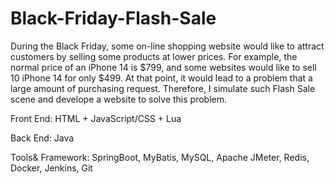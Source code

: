 # Black-Friday-Flash-Sale

During the Black Friday, some on-line shopping website would like to attract customers by selling some products at lower prices.
For example, the normal price of an iPhone 14 is $799, and some websites would like to sell 10 iPhone 14 for only $499. At that
point, it would lead to a problem that a large amount of purchasing request. Therefore, I simulate such Flash Sale scene and
develope a website to solve this problem.

Front End: HTML + JavaScript/CSS + Lua

Back End: Java

Tools& Framework: SpringBoot, MyBatis, MySQL, Apache JMeter, Redis, Docker, Jenkins, Git
